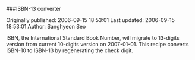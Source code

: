 ###ISBN-13 converter

Originally published: 2006-09-15 18:53:01
Last updated: 2006-09-15 18:53:01
Author: Sanghyeon Seo

ISBN, the International Standard Book Number, will migrate to 13-digits version from current 10-digits version on 2007-01-01. This recipe converts ISBN-10 to ISBN-13 by regenerating the check digit.